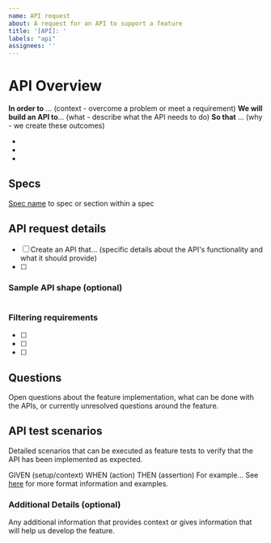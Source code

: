 ```yaml
---
name: API request
about: A request for an API to support a feature
title: '[API]: '
labels: "api"
assignees: ''
---
```


# API Overview

**In order to** ... (context - overcome a problem or meet a requirement)
**We will build an API to**... (what - describe what the API needs to do)
**So that** ... (why - we create these outcomes)

- 
- 
- 

## Specs
[Spec name](URL) to spec or section within a spec

## API request details

- [ ] Create an API that... (specific details about the API's functionality and what it should provide)
- [ ] 

### Sample API shape (optional)

```

```


### Filtering requirements
  - [ ] 
  - [ ] 
  - [ ] 

## Questions 
Open questions about the feature implementation, what can be done with the APIs, or currently unresolved questions around the feature.

## API test scenarios
Detailed scenarios that can be executed as feature tests to verify that the API has been implemented as expected.

GIVEN (setup/context) 
WHEN (action) 
THEN (assertion) For example...
See [here](https://github.com/vegaprotocol/vega/tree/develop/core/integration) for more format information and examples.

### Additional Details (optional)
Any additional information that provides context or gives information that will help us develop the feature. 
